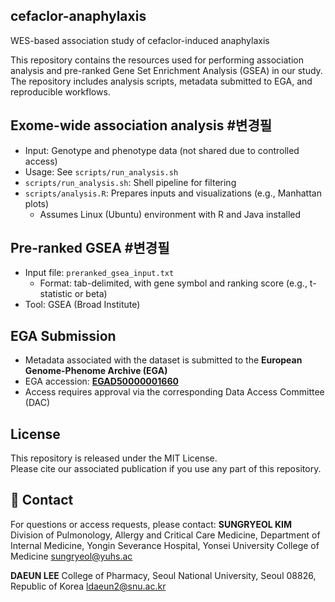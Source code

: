 ## cefaclor-anaphylaxis
WES-based association study of cefaclor-induced anaphylaxis


This repository contains the resources used for performing association analysis and pre-ranked Gene Set Enrichment Analysis (GSEA) in our study. 
The repository includes analysis scripts, metadata submitted to EGA, and reproducible workflows.


## Exome-wide association analysis #변경필
- Input: Genotype and phenotype data (not shared due to controlled access)
- Usage: See `scripts/run_analysis.sh`
- `scripts/run_analysis.sh`: Shell pipeline for filtering
- `scripts/analysis.R`: Prepares inputs and visualizations (e.g., Manhattan plots)
  - Assumes Linux (Ubuntu) environment with R and Java installed


## Pre-ranked GSEA  #변경필
- Input file: `preranked_gsea_input.txt`
  - Format: tab-delimited, with gene symbol and ranking score (e.g., t-statistic or beta)
- Tool: GSEA (Broad Institute)


## EGA Submission
- Metadata associated with the dataset is submitted to the **European Genome-Phenome Archive (EGA)**
- EGA accession: **[EGAD50000001660](https://ega-archive.org/datasets/EGAD50000001660)**
- Access requires approval via the corresponding Data Access Committee (DAC)


## License
This repository is released under the MIT License.  
Please cite our associated publication if you use any part of this repository.


## 🧪 Contact
For questions or access requests, please contact:
**SUNGRYEOL KIM**
Division of Pulmonology, Allergy and Critical Care Medicine, Department of Internal Medicine, Yongin Severance Hospital, Yonsei University College of Medicine
sungryeol@yuhs.ac

**DAEUN LEE**
College of Pharmacy, Seoul National University, Seoul 08826, Republic of Korea
ldaeun2@snu.ac.kr
